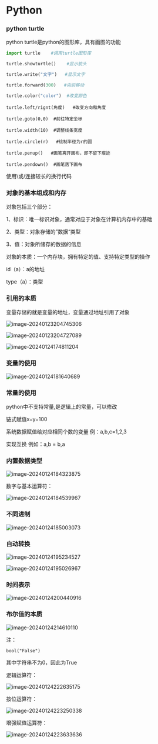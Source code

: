 # Python

### python turtle

python turtle是python的图形库，具有画图的功能

```python
import turtle    #调用turtle图形库
```

```python
turtle.showturtle()    #显示箭头
```

```python
turtle.write("文字")   #显示文字
```

```python
turtle.forward(300)   #向前移动
```

```python
turtle.color("color")  #改变颜色
```

```
turtle.left/rignt(角度)   #改变方向和角度
```

```
turtle.goto(0,0)  #前往特定坐标
```

```
turtle.width(10)  #调整线条宽度
```

```
turtle.circle(r)   #绘制半径为r的圆
```

```
turtle.penup()   #画笔离开画布，即不留下痕迹
```

```
turtle.pendown()  #画笔落下画布 
```

使用\或/连接较长的换行代码

### 对象的基本组成和内存

对象包括三个部分：

1、标识：唯一标识对象，通常对应于对象在计算机内存中的基础

2、类型：对象存储的”数据“类型

3、值：对象所储存的数据的信息

对象的本质：一个内存块，拥有特定的值、支持特定类型的操作

id（a）：a的地址

type（a）：类型

### 引用的本质

变量存储的就是变量的地址，变量通过地址引用了对象

![image-20240123204745306](https://888-l.oss-cn-guangzhou.aliyuncs.com/test/202401232047347.png)

![image-20240123204727089](https://888-l.oss-cn-guangzhou.aliyuncs.com/test/202401232047405.png)

![image-20240124174811204](https://888-l.oss-cn-guangzhou.aliyuncs.com/test/202401241748271.png)

### 变量的使用

![image-20240124181640689](https://888-l.oss-cn-guangzhou.aliyuncs.com/test/202401241816736.png)

### 常量的使用

python中不支持常量,是逻辑上的常量，可以修改

链式赋值x=y=100

系统数据赋值给对应相同个数的变量 例：a,b,c=1,2,3

实现互换 例如：a,b = b,a

### 内置数据类型

![image-20240124184323875](https://888-l.oss-cn-guangzhou.aliyuncs.com/test/202401241843969.png)

数字与基本运算符：

![image-20240124184539967](https://888-l.oss-cn-guangzhou.aliyuncs.com/test/202401241845045.png)

### 不同进制

![image-20240124185003073](https://888-l.oss-cn-guangzhou.aliyuncs.com/test/202401241850100.png)

### 自动转换

![image-20240124195234527](https://888-l.oss-cn-guangzhou.aliyuncs.com/test/202401241952559.png)

![image-20240124195026967](https://888-l.oss-cn-guangzhou.aliyuncs.com/test/202401241950026.png)

### 时间表示

![image-20240124200440916](https://888-l.oss-cn-guangzhou.aliyuncs.com/test/202401242004954.png)

### 布尔值的本质

![image-20240124214610110](https://888-l.oss-cn-guangzhou.aliyuncs.com/test/202401242146203.png)

注：

```
bool("False")
```

其中字符串不为0，因此为True

逻辑运算符：

![image-20240124222635175](https://888-l.oss-cn-guangzhou.aliyuncs.com/test/202401242226222.png)

按位运算符：

![image-20240124223250338](https://888-l.oss-cn-guangzhou.aliyuncs.com/test/202401242232475.png)

增强赋值运算符：

![image-20240124223633636](https://888-l.oss-cn-guangzhou.aliyuncs.com/test/202401242236723.png)